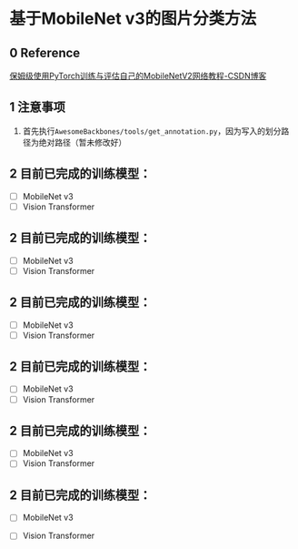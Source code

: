 # 基于MobileNet v3的图片分类方法

## 0	Reference

[保姆级使用PyTorch训练与评估自己的MobileNetV2网络教程-CSDN博客](https://blog.csdn.net/zzh516451964zzh/article/details/124478681)

## 1	注意事项

1. 首先执行`AwesomeBackbones/tools/get_annotation.py`，因为写入的划分路径为绝对路径（暂未修改好）

## 2	目前已完成的训练模型：

- [ ] MobileNet v3
- [ ] Vision Transformer

## 2	目前已完成的训练模型：

- [ ] MobileNet v3
- [ ] Vision Transformer

## 2	目前已完成的训练模型：

- [ ] MobileNet v3
- [ ] Vision Transformer

## 2	目前已完成的训练模型：

- [ ] MobileNet v3
- [ ] Vision Transformer

## 2	目前已完成的训练模型：

- [ ] MobileNet v3
- [ ] Vision Transformer

## 2	目前已完成的训练模型：

- [ ] MobileNet v3
- [ ] Vision Transformer

